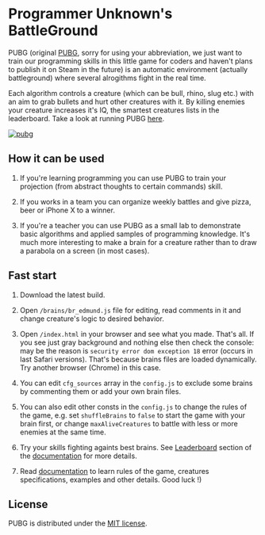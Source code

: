 # Programmer Unknown's BattleGround

PUBG (original [PUBG](https://www.playbattlegrounds.com), sorry for using your abbreviation, we just want to train our programming skills in this little game for coders and haven't plans to publish it on Steam in the future) is an automatic environment (actually battleground) where several alrogithms fight in the real time.

Each algorithm controls a creature (which can be bull, rhino, slug etc.) with an aim to grab bullets and hurt other creatures with it. By killing enemies your creature increases it's IQ, the smartest creatures lists in the leaderboard. Take a look at running PUBG [here](http://appcraft.pro/pubg/).

[![pubg](http://appcraft.pro/pubg/assets/animated_sample.gif)](http://appcraft.pro/pubg/)

## How it can be used

1. If you're learning programming you can use PUBG to train your projection (from abstract thoughts to certain commands) skill.

2. If you works in a team you can organize weekly battles and give pizza, beer or iPhone X to a winner.

3. If you're a teacher you can use PUBG as a small lab to demonstrate basic algorithms and applied samples of programming knowledge. It's much more interesting to make a brain for a creature rather than to draw a parabola on a screen (in most cases).

## Fast start

1. Download the latest build.

2. Open `/brains/br_edmund.js` file for editing, read comments in it and change creature's logic to desired behavior.

3. Open `/index.html` in your browser and see what you made. That's all.
If you see just gray background and nothing else then check the console: may be the reason is `security error dom exception 18` error (occurs in last Safari versions). That's because brains files are loaded dynamically. Try another browser (Chrome) in this case.

4. You can edit `cfg_sources` array in the `config.js` to exclude some brains by commenting them or add your own brain files.

5. You can also edit other consts in the `config.js` to change the rules of the game, e.g. set `shuffleBrains` to `false` to start the game with your brain first, or change `maxAliveCreatures` to battle with less or more enemies at the same time.

6. Try your skills fighting againts best brains. See [Leaderboard](http://appcraft.pro/pubg/docs/en/leaderboard.html) section of the [documentation](http://appcraft.pro/pubg/docs/en/index.html) for more details.

7. Read [documentation](http://appcraft.pro/pubg/docs/en/index.html) to learn rules of the game, creatures specifications, examples and other details. Good luck !)

## License

PUBG is distributed under the [MIT license](http://appcraft.pro/pubg/docs/en/license.html).